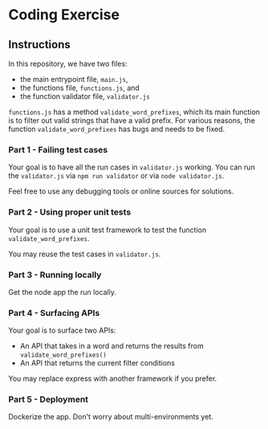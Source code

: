 # Coding Exercise

## Instructions
In this repository, we have two files:
* the main entrypoint file, `main.js`,
* the functions file, `functions.js`, and
* the function validator file, `validator.js`

`functions.js` has a method `validate_word_prefixes`, which its main function is to filter out valid strings that have 
a valid prefix. For various reasons, the function `validate_word_prefixes` has bugs and needs to be fixed.

### Part 1 - Failing test cases
Your goal is to have all the run cases in `validator.js` working. You can run the `validator.js` via 
`npm run validator` or via `node validator.js`.

Feel free to use any debugging tools or online sources for solutions.

### Part 2 - Using proper unit tests
Your goal is to use a unit test framework to test the function `validate_word_prefixes`. 

You may reuse the test cases in `validator.js`.

### Part 3 - Running locally
Get the node app the run locally. 

### Part 4 - Surfacing APIs
Your goal is to surface two APIs:
* An API that takes in a word and returns the results from `validate_word_prefixes()`
* An API that returns the current filter conditions

You may replace express with another framework if you prefer.

### Part 5 - Deployment 
Dockerize the app. Don't worry about multi-environments yet.
